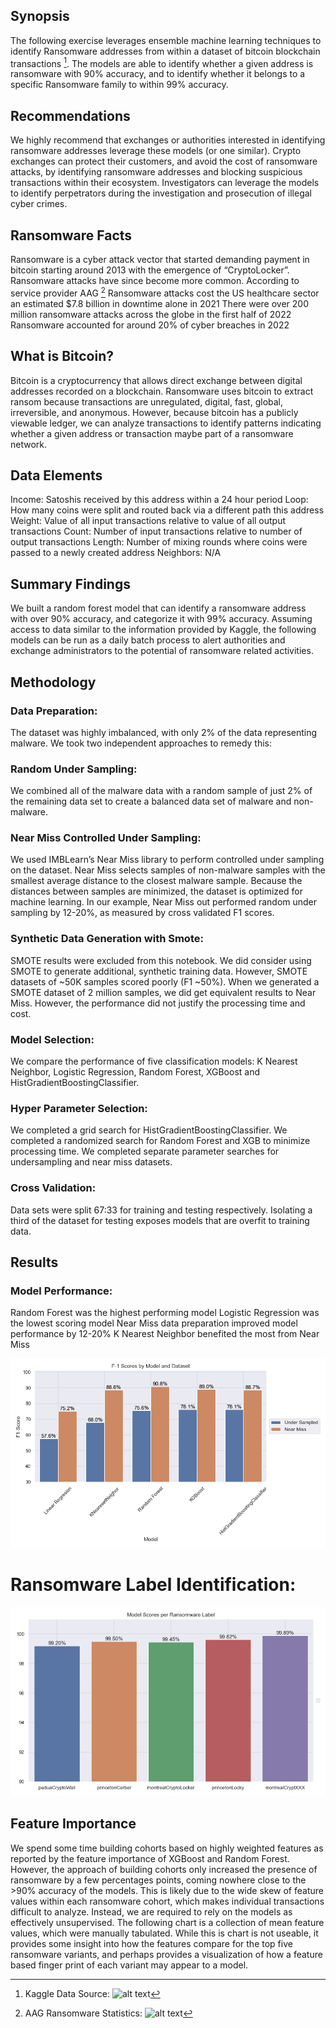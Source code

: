 ## Synopsis

The following exercise leverages ensemble machine learning techniques to identify 
Ransomware addresses from within a dataset of bitcoin blockchain transactions  [^1]. The models are able to identify whether a given address is ransomware with 90% accuracy, and to 
identify whether it belongs to a specific Ransomware family to within 99% accuracy.  

## Recommendations

We highly recommend that exchanges or authorities interested in identifying ransomware addresses leverage these models (or one similar).  Crypto exchanges can protect their customers, and avoid the cost of ransomware attacks, by identifying ransomware addresses and blocking suspicious transactions within their ecosystem. Investigators can leverage the models to identify perpetrators during the investigation and prosecution of illegal cyber crimes.  

## Ransomware Facts

 Ransomware is a cyber attack vector that started demanding payment in bitcoin starting around 2013 with the emergence of “CryptoLocker”. Ransomware attacks have since become more common.  According to service provider AAG [^2]
Ransomware attacks cost the US healthcare sector an estimated $7.8 billion in downtime alone in 2021
There were over 200 million ransomware attacks across the globe in the first half of 2022   
Ransomware accounted for around 20% of cyber breaches in 2022 

## What is Bitcoin?

Bitcoin is a cryptocurrency that allows direct exchange between digital addresses recorded on a blockchain.  Ransomware uses bitcoin to extract ransom because transactions are unregulated, digital, fast, global, irreversible, and anonymous.  However, because bitcoin has a publicly viewable ledger, we can analyze transactions to identify patterns indicating whether a given address or transaction maybe part of a ransomware network.  

## Data Elements

Income:  	Satoshis received by this address within a 24 hour period
Loop:		How many coins were split and routed back via a different path this address
Weight:	Value of all input transactions relative to value of all output transactions 
Count:		Number of input transactions relative to number of output transactions
Length: 	Number of mixing rounds where coins were passed to a newly created address
Neighbors:	N/A

## Summary Findings

We built a random forest model that can identify a ransomware address with over 90% accuracy, and categorize it with 99% accuracy.  Assuming access to data similar to the information provided by Kaggle, the following models can be run as a daily batch process to alert authorities and exchange administrators to the potential of ransomware related activities. 

## Methodology

 ### Data Preparation: 

The dataset was highly imbalanced, with only 2% of the data representing malware.  We took
two independent approaches to remedy this:

 ### Random Under Sampling:  

We combined all of the malware data with a random sample of just 2% of the remaining data set to create a balanced data set of malware and non-malware.  

  ### Near Miss Controlled Under Sampling:  

We used IMBLearn’s Near Miss library to perform controlled under sampling on the dataset.  Near Miss selects samples of non-malware samples with the smallest average distance to the closest malware sample. Because the distances between samples are minimized, the dataset is optimized for machine learning. In our example, Near Miss out performed random under sampling by 12-20%, as measured by cross validated F1 scores.  

 ### Synthetic Data Generation with Smote:

SMOTE results were excluded from this notebook.  We did consider using SMOTE to
generate additional, synthetic training data. However, SMOTE datasets of ~50K samples scored
poorly (F1 ~50%).  When we generated a SMOTE dataset of 2 million samples, we did get 
equivalent results to Near Miss. However, the performance did not justify the processing time 
and cost.  

 ### Model Selection:  

We compare the performance of five classification models: K Nearest Neighbor, Logistic
 Regression, Random Forest, XGBoost and ​​HistGradientBoostingClassifier.

 ### Hyper Parameter Selection:

We completed a grid search for HistGradientBoostingClassifier.  We completed a randomized search for Random Forest and XGB to minimize processing time.  We completed separate parameter searches for undersampling and near miss datasets.  


 ### Cross Validation:

Data sets were split 67:33 for training and testing respectively.  Isolating a third of the dataset for testing exposes models that are overfit to training data. 


## Results

### Model Performance:

Random Forest was the highest performing model
Logistic Regression was the lowest scoring model
Near Miss data preparation improved model performance by 12-20%
K Nearest Neighbor benefited the most from Near Miss 

![alt text](https://github.com/JOSHUAGITBERG/bitcoin_heist_ransomware/blob/main/images/F1-Scores-by-Model-Dataset.png)

# Ransomware Label Identification:

![alt text](https://github.com/JOSHUAGITBERG/bitcoin_heist_ransomware/blob/main/images/F1-Scores-by-Label.png)

## Feature Importance

 We spend some time building cohorts based on highly weighted features as reported by the feature importance of XGBoost and Random Forest.  However, the approach of building cohorts only increased the presence of ransomware by a few percentages points, coming nowhere close to the >90% accuracy of the models.  This is likely due to the wide skew of feature values within each ransomware cohort, which makes individual transactions difficult to analyze.  Instead, we are required to rely on the models as effectively unsupervised.  The following chart is a collection of mean feature values, which were manually tabulated.  While this is chart is not useable, it provides some insight into how the features compare for the top five ransomware variants, and perhaps provides a visualization of how a feature based finger print of each variant may appear to a model.



[^1]:  Kaggle Data Source: 
![alt text](https://www.kaggle.com/datasets/sapere0/bitcoinheist-ransomware-dataset)

[^2]:  AAG Ransomware Statistics: 
![alt text](https://aag-it.com/the-latest-ransomware-statistics/)



